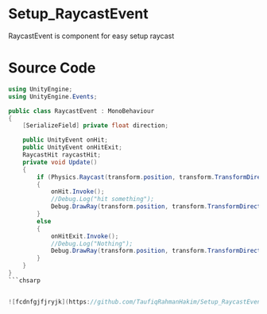 # Setup_RaycastEvent
RaycastEvent is component for easy setup raycast

# Source Code
```csharp
using UnityEngine;
using UnityEngine.Events;

public class RaycastEvent : MonoBehaviour
{
    [SerializeField] private float direction;

    public UnityEvent onHit;
    public UnityEvent onHitExit;
    RaycastHit raycastHit;
    private void Update()
    {
        if (Physics.Raycast(transform.position, transform.TransformDirection(Vector3.forward), out raycastHit, direction))
        {
            onHit.Invoke();
            //Debug.Log("hit something");
            Debug.DrawRay(transform.position, transform.TransformDirection(Vector3.forward) * raycastHit.distance, Color.red);
        }
        else
        {
            onHitExit.Invoke();
            //Debug.Log("Nothing");
            Debug.DrawRay(transform.position, transform.TransformDirection(Vector3.forward) * raycastHit.distance, Color.yellow);
        }
    }
}
```chsarp


![fcdnfgjfjryjk](https://github.com/TaufiqRahmanHakim/Setup_RaycastEvent/assets/112629423/1689b3bb-79d7-4976-aab3-1691902da89d)
